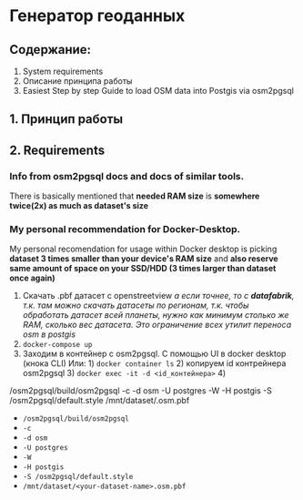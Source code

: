 # Генератор геоданных

## Содержание:

1. System requirements
2. Описание принципа работы
3. Easiest Step by step Guide to load OSM data into Postgis via osm2pgsql

## 1. Принцип работы

## 2. Requirements

### Info from osm2pgsql docs and docs of similar tools.

There is basically mentioned that **needed RAM size** is **somewhere twice(2x) as much as dataset's size**

### My personal recommendation for Docker-Desktop.

My personal recomendation for usage within Docker desktop is picking **dataset 3 times smaller than your device's RAM size** and **also reserve same amount of space on your SSD/HDD (3 times larger than dataset once again)**

1. Скачать .pbf датасет с openstreetview
   _а если точнее, то с **datafabrik**, т.к. там можно скачать датасеты по регионам, т.к. чтобы обработать датасет всей планеты, нужно как минимум столько же RAM, сколько вес датасета. Это ограничение всех утилит переноса osm в postgis_
2. `docker-compose up`
3. Заходим в контейнер с osm2pgsql.
   С помощью UI в docker desktop (кнока CLI)
   Или: 1) `docker container ls` 2) копируем id контрейнера osm2pgsql 3) `docker exec -it -d <id_контейнера>` 4)

/osm2pgsql/build/osm2pgsql -c -d osm -U postgres -W -H postgis -S /osm2pgsql/default.style /mnt/dataset/<your-dataset-name>.osm.pbf

-    `/osm2pgsql/build/osm2pgsql`
-    `-c`
-    `-d osm`
-    `-U postgres`
-    `-W`
-    `-H postgis`
-    `-S /osm2pgsql/default.style`
-    `/mnt/dataset/<your-dataset-name>.osm.pbf`

